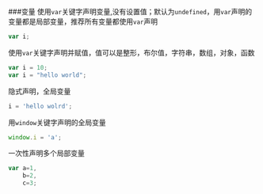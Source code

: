 ###变量
使用`var`关键字声明变量,没有设置值；默认为`undefined`，用`var`声明的变量都是局部变量，推荐所有变量都使用`var`声明
```js
var i;
```
使用`var`关键字声明并赋值，值可以是整形，布尔值，字符串，数组，对象，函数
```js
var i = 10;
var i = "hello world";
```
隐式声明，全局变量
```js
i = 'hello wolrd';
```
用`window`关键字声明的全局变量
```js
window.i = 'a';
```

一次性声明多个局部变量
```js
var a=1,
	b=2,
	c=3;
```


